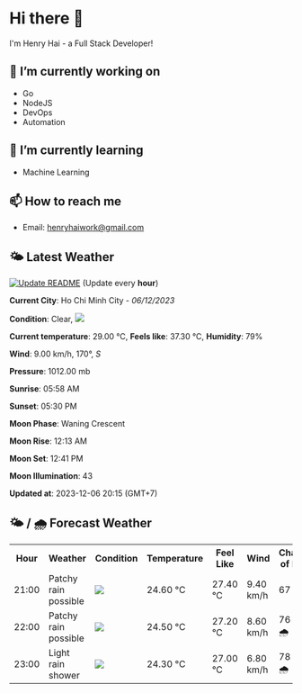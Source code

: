 # Hi there 👋

I'm Henry Hai - a Full Stack Developer!

## 🔭 I’m currently working on

- Go
- NodeJS
- DevOps
- Automation

## 🌱 I’m currently learning

- Machine Learning

## 📫 How to reach me

- Email: <henryhaiwork@gmail.com>

## 🌤️ Latest Weather
[![Update README](https://github.com/henry0hai/henry0hai/actions/workflows/udpateReadme.yml/badge.svg)](https://github.com/henry0hai/henry0hai/actions/workflows/udpateReadme.yml)
(Update every **hour**)
<!-- CURRENT_WEATHER:START -->
**Current City**: Ho Chi Minh City - *06/12/2023*

**Condition**: Clear, <img src="https://cdn.weatherapi.com/weather/64x64/night/113.png"/>

**Current temperature**: 29.00 °C, **Feels like**: 37.30 °C, **Humidity**: 79%

**Wind**: 9.00 km/h, 170°, *S*

**Pressure**: 1012.00 mb

**Sunrise**: 05:58 AM

**Sunset**: 05:30 PM

**Moon Phase**: Waning Crescent

**Moon Rise**: 12:13 AM

**Moon Set**: 12:41 PM

**Moon Illumination**: 43

**Updated at**: 2023-12-06 20:15 (GMT+7)<!-- CURRENT_WEATHER:END -->

## 🌤️ / 🌧️ Forecast Weather
<!-- FORECAST_WEATHER:START -->
<table>
		<tr>
			<th>Hour</th>
			<th>Weather</th>
			<th>Condition</th>
			<th>Temperature</th>
			<th>Feel Like</th>
			<th>Wind</th>
			<th>Chance of Rain</th>
		</tr>
				<tr>
					<td>21:00</td>
					<td>Patchy rain possible</td>
					<td><img src='https://cdn.weatherapi.com/weather/64x64/night/176.png'/></td>
					<td>24.60 °C</td>
					<td>27.40 °C</td>
					<td>9.40 km/h</td>
					<td>67 %</td>
				</tr>
				<tr>
					<td>22:00</td>
					<td>Patchy rain possible</td>
					<td><img src='https://cdn.weatherapi.com/weather/64x64/night/176.png'/></td>
					<td>24.50 °C</td>
					<td>27.20 °C</td>
					<td>8.60 km/h</td>
					<td>76 % 🌧️</td>
				</tr>
				<tr>
					<td>23:00</td>
					<td>Light rain shower</td>
					<td><img src='https://cdn.weatherapi.com/weather/64x64/night/353.png'/></td>
					<td>24.30 °C</td>
					<td>27.00 °C</td>
					<td>6.80 km/h</td>
					<td>78 % 🌧️</td>
				</tr>
</table>
<!-- FORECAST_WEATHER:END -->
